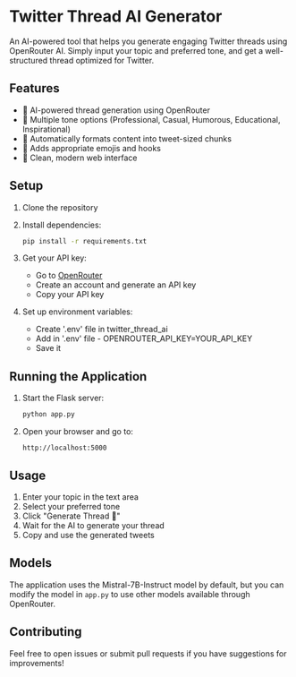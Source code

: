 # Twitter Thread AI Generator

An AI-powered tool that helps you generate engaging Twitter threads using OpenRouter AI. Simply input your topic and preferred tone, and get a well-structured thread optimized for Twitter.

## Features

- 🤖 AI-powered thread generation using OpenRouter
- 📝 Multiple tone options (Professional, Casual, Humorous, Educational, Inspirational)
- 🎯 Automatically formats content into tweet-sized chunks
- 💫 Adds appropriate emojis and hooks
- 🎨 Clean, modern web interface

## Setup

1. Clone the repository
2. Install dependencies:
   ```bash
   pip install -r requirements.txt
   ```

3. Get your API key:
   - Go to [OpenRouter](https://openrouter.ai/keys)
   - Create an account and generate an API key
   - Copy your API key

4. Set up environment variables:
   - Create '.env' file in twitter_thread_ai
   - Add in '.env' file - OPENROUTER_API_KEY=YOUR_API_KEY
   - Save it

## Running the Application

1. Start the Flask server:
   ```bash
   python app.py
   ```

2. Open your browser and go to:
   ```
   http://localhost:5000
   ```

## Usage

1. Enter your topic in the text area
2. Select your preferred tone
3. Click "Generate Thread 🚀"
4. Wait for the AI to generate your thread
5. Copy and use the generated tweets

## Models

The application uses the Mistral-7B-Instruct model by default, but you can modify the model in `app.py` to use other models available through OpenRouter.

## Contributing

Feel free to open issues or submit pull requests if you have suggestions for improvements!
